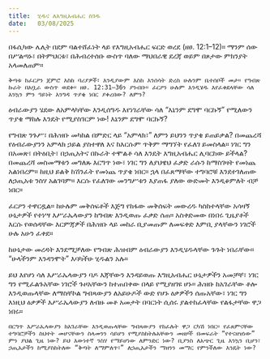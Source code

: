 ```yaml
---
title:  ሂዱና ለእግዚአብሔር ስገዱ
date:   03/08/2025
---
```


በፋሲካው ሌሊት በደም ባልተሸፈነት ላይ የእግዚአብሔር ፍርድ ወረደ (ዘፀ. 12:1–12)። ማንም ሰው በሥልጣኑ፣ በትምህርቱ፣ በሕብረተሰቡ ውስጥ ባለው ማህበራዊ ደረጃ ወይም በጾታው ምክንያት አላመለጠም።

`ቅጣቱ ከፈርዖን ጀምሮ እስከ ባሪያዎች፣ እንዲያውም እስከ እንሰሳት ድረስ ሁሉንም ቤተሰቦች መታ። የግብጽ ኩራት በአቧራ ውስጥ ወደቀ። ዘፀ. 12:31–36ን ያንብቡ። ፈርዖን ሁሉም እንዲሄዱ እየፈቀደላቸው ሳለ እንኳን ምን ዓይነት እንግዳ ጥያቄ ነበር ያቀረበው? ለምን?`


ዕብራውያን ሄደው ለአምላካቸው እንዲሰግዱ እየነገራቸው ሳለ “እኔንም ደግሞ ባርኩኝ” የሚለውን ጥያቄ ማከሉ እንዴት የሚያስገርም ነው! እኔንም ደግሞ ባርኩኝ?

የግብጽ ንጉሥ፣ በሕዝቡ መካከል በምድር ላይ “አምላክ፣” ለምን ይህንን ጥያቄ ይጠይቃል? በመጨረሻ የዕብራውያንን አምላክ ኃይል ያስተዋለ እና ከእርሱም ጥቅም ማግኘት የፈለገ ይመስላል። ነገር ግን በአመጽ፣ በትዕቢት፣ በኃጢአትና በኩራት ተሞልቶ ሳለ እንዴት እግዚአብሔር ሊባርከው ይችላል? በመጨረሻ መስመማቱን መግለጹ እርግጥ ነው፣ ነገር ግን ለያህዌህ ፈቃድ ራሱን ከማስገዛት የመነጨ አልነበረም። ከዚህ ይልቅ ከሽንፈት የመነጨ ጥያቄ ነበር። ኋላ በፈጸማቸው ተግባሮቹ እንደተገለጠው ለኃጢአቱ ንስሃ አልገባም። እርሱ የፈለገው መንግሥቱን እያጠፋ ያለው ውድመት እንዲቆምለት ብቻ ነበር።

ፈርዖን ተዋርዷል። ከሁሉም መቅሰፍቶች እጅግ የከፋው መቅሰፍት መውረዱ ካስከተላቸው አሳዛኝ ሁኔታዎች የተነሣ እሥራኤላውያን ከግብጽ እንዲወጡ ፈቃድ ሰጠ። አስቀድመው በነበሩ ጊዜያቶች እርሱ የወሰዳቸው እርምጃዎች በሕዝቡ ላይ መከራ ቢያመጡም ለመፍቀድ እምቢ ያላቸውን ነገሮች ሁሉ አሁን ፈቀደ።

ከሁኔታው መረዳት እንደሚቻለው የግብጽ ሕዝብም ዕብራውያን እንዲሄዱላቸው ጉጉት ነበራቸው። “ሁላችንም እንዳንሞት” እባካችሁ ሂዱልን አሉ።

ይህ እየሆነ ሳለ እሥራኤላውያን ባዶ እጃቸውን እንዳይወጡ እግዚአብሔር ሁኔታዎችን አመቻቸ፣ ነገር ግን የሚፈልጉአቸው ነገሮች ጉዞአቸውን ከተጠበቀው በላይ የሚያዘገዩ ሆኑ። ሕዝቡ ከአገራቸው ቶሎ እንዲወጡላቸው ለማስቸኮል ግብጻውያን ለአይሁዶች ውድ የሆኑ ዕቃዎችን ሰጡአቸው፣ ነገር ግን እነዚህ ዕቃዎች እሥራኤላውያን ለብዙ መቶ አመታት በባርነት ሲሰሩ ያልተከፈላቸው የልፋታቸው ዋጋ ነበሩ።

`በርግጥ እሥራኤላውያን ከአገራቸው እንዲወጡላቸው ግብጻውያን የከፈሉት ዋጋ ርካሽ ነበር። የፈጸምናቸው ተግባሮቻችን ስህተት መሆናቸውን ስላመንን ሳይሆን የሚያስከትሉአቸውን መዘዞች በመፍራት “የተናዘዝነው” ምን ያህል ጊዜ ነው? ይህ እውነተኛ ንስሃ የማይሆነው ለምንድር ነው? ቢያንስ ለአጭር ጊዜ እንኳን ቢሆን፣ ኃጢአታችን ከሚያስከትለው “ቅጣት ለማምለጥ፣” ለኃጢአታችን ማዘንን መማር የምንችለው እንዴት ነው?`